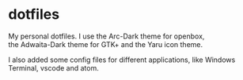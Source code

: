 # dotfiles
My personal dotfiles. I use the Arc-Dark theme for openbox,<br>
the Adwaita-Dark theme for GTK+ and the Yaru icon theme.

I also added some config files for different applications, like Windows Terminal, vscode and atom.
